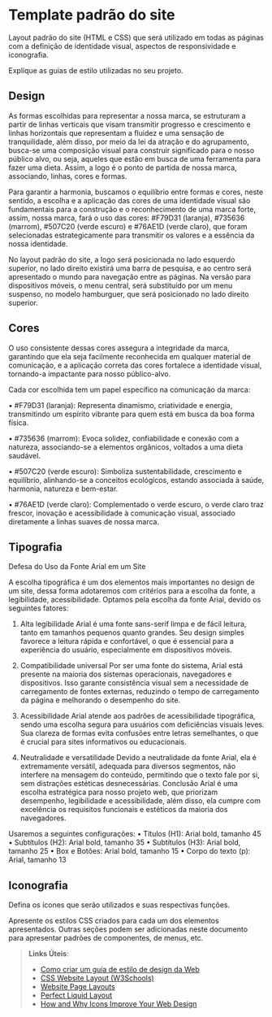 # Template padrão do site

Layout padrão do site (HTML e CSS) que será utilizado em todas as páginas com a definição de identidade visual, aspectos de responsividade e iconografia.

Explique as guias de estilo utilizadas no seu projeto.

## Design

As formas escolhidas para representar a nossa marca, se estruturam a partir de linhas verticais que visam transmitir progresso e crescimento e linhas horizontais que representam a fluidez e uma sensação de tranquilidade, além disso, por meio da lei da atração e do agrupamento, busca-se uma composição visual para construir significado para o nosso público alvo, ou seja, aqueles que estão em busca de uma ferramenta para fazer uma dieta. Assim, a logo é o ponto de partida de nossa marca, associando, linhas, cores e formas.

Para garantir a harmonia, buscamos o equilíbrio entre formas e cores, neste sentido, a escolha e a aplicação das cores de uma identidade visual são fundamentais para a construção e o reconhecimento de uma marca forte, assim, nossa marca, fará o uso das cores: #F79D31 (laranja), #735636 (marrom), #507C20 (verde escuro) e #76AE1D (verde claro), que foram selecionadas estrategicamente para transmitir os valores e a essência da nossa identidade.

No layout padrão do site, a logo será posicionada no lado esquerdo superior, no lado direito existirá uma barra de pesquisa, e ao centro será apresentado o mundo para navegação entre as páginas. Na versão para dispositivos móveis, o menu central, será substituído por um menu suspenso, no modelo hamburguer, que será posicionado no lado direito superior.


## Cores

O uso consistente dessas cores assegura a integridade da marca, garantindo que ela seja facilmente reconhecida em qualquer material de comunicação, e a aplicação correta das cores fortalece a identidade visual, tornando-a impactante para nosso público-alvo.

Cada cor escolhida tem um papel específico na comunicação da marca:

•	#F79D31 (laranja): Representa dinamismo, criatividade e energia, transmitindo um espírito vibrante para quem está em busca da boa forma física.

•	#735636 (marrom): Evoca solidez, confiabilidade e conexão com a natureza, associando-se a elementos orgânicos, voltados a uma dieta saudável.

•	#507C20 (verde escuro): Simboliza sustentabilidade, crescimento e equilíbrio, alinhando-se a conceitos ecológicos, estando associada à saúde, harmonia, natureza e bem-estar.

•	#76AE1D (verde claro): Complementado o verde escuro, o verde claro traz frescor, inovação e acessibilidade à comunicação visual, associado diretamente a linhas suaves de nossa marca.


## Tipografia

Defesa do Uso da Fonte Arial em um Site

A escolha tipográfica é um dos elementos mais importantes no design de um site, dessa forma adotaremos com critérios para a escolha da fonte, a legibilidade, acessibilidade. Optamos pela escolha da fonte Arial, devido os seguintes fatores:

1. Alta legibilidade
Arial é uma fonte sans-serif limpa e de fácil leitura, tanto em tamanhos pequenos quanto grandes. Seu design simples favorece a leitura rápida e confortável, o que é essencial para a experiência do usuário, especialmente em dispositivos móveis.

3. Compatibilidade universal
Por ser uma fonte do sistema, Arial está presente na maioria dos sistemas operacionais, navegadores e dispositivos. Isso garante consistência visual sem a necessidade de carregamento de fontes externas, reduzindo o tempo de carregamento da página e melhorando o desempenho do site.

4. Acessibilidade
Arial atende aos padrões de acessibilidade tipográfica, sendo uma escolha segura para usuários com deficiências visuais leves. Sua clareza de formas evita confusões entre letras semelhantes, o que é crucial para sites informativos ou educacionais.

5. Neutralidade e versatilidade
Devido a neutralidade da fonte Arial, ela é extremamente versátil, adequada para diversos segmentos, não interfere na mensagem do conteúdo, permitindo que o texto fale por si, sem distrações estéticas desnecessárias.
Conclusão
Arial é uma escolha estratégica para nosso projeto web, que priorizam desempenho, legibilidade e acessibilidade, além disso, ela cumpre com excelência os requisitos funcionais e estéticos da maioria dos navegadores.

Usaremos a seguintes configurações:
•	Títulos (H1): Arial bold, tamanho 45
•	Subtítulos (H2): Arial bold, tamanho 35
•	Subtítulos (H3): Arial bold, tamanho 25
•	Box e Botões: Arial bold, tamanho 15
•	Corpo do texto (p): Arial, tamanho 13


## Iconografia

Defina os ícones que serão utilizados e suas respectivas funções.

Apresente os estilos CSS criados para cada um dos elementos apresentados.
Outras seções podem ser adicionadas neste documento para apresentar padrões de componentes, de menus, etc.


> **Links Úteis**:
>
> -  [Como criar um guia de estilo de design da Web](https://edrodrigues.com.br/blog/como-criar-um-guia-de-estilo-de-design-da-web/#)
> - [CSS Website Layout (W3Schools)](https://www.w3schools.com/css/css_website_layout.asp)
> - [Website Page Layouts](http://www.cellbiol.com/bioinformatics_web_development/chapter-3-your-first-web-page-learning-html-and-css/website-page-layouts/)
> - [Perfect Liquid Layout](https://matthewjamestaylor.com/perfect-liquid-layouts)
> - [How and Why Icons Improve Your Web Design](https://usabilla.com/blog/how-and-why-icons-improve-you-web-design/)
